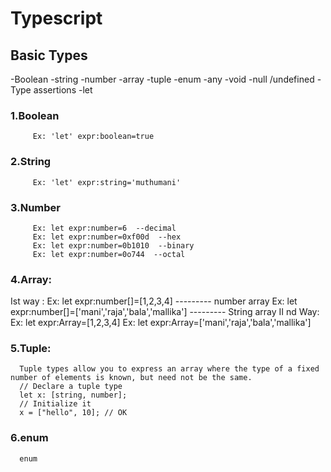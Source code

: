 # Typescript
## Basic Types
-Boolean
-string
-number
-array
-tuple
-enum
-any
-void
-null /undefined
-Type assertions
-let


### 1.Boolean
         Ex: 'let' expr:boolean=true
### 2.String
         Ex: 'let' expr:string='muthumani'
### 3.Number
         Ex: let expr:number=6  --decimal
         Ex: let expr:number=0xf00d  --hex
         Ex: let expr:number=0b1010  --binary
         Ex: let expr:number=0o744  --octal
         
### 4.Array:
  Ist way  :
        Ex: let expr:number[]=[1,2,3,4]      --------- number array
        Ex: let expr:number[]=['mani','raja','bala','mallika']      --------- String array
  II nd Way:
        Ex: let expr:Array<number>=[1,2,3,4]
        Ex: let expr:Array<string>=['mani','raja','bala','mallika']
         
### 5.Tuple:
      Tuple types allow you to express an array where the type of a fixed number of elements is known, but need not be the same.
      // Declare a tuple type
      let x: [string, number];
      // Initialize it
      x = ["hello", 10]; // OK
### 6.enum

      enum 
